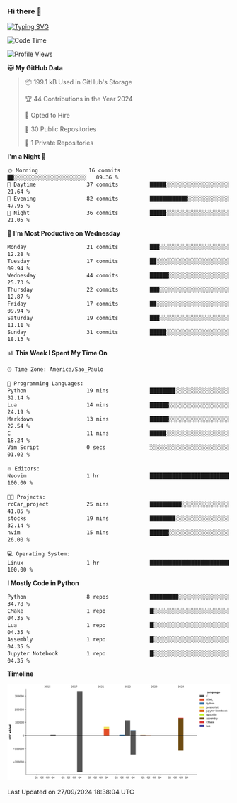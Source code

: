### Hi there 👋

<a href="https://git.io/typing-svg"><img src="https://readme-typing-svg.herokuapp.com?font=Fira+Code&duration=2000&pause=100&center=true&vCenter=true&multiline=true&width=720&height=175&lines=Gui's+are+a+lie%2C+they+are+just+front-ends+to+the+shell.;Through+the+shell%2C+I+gain+sudo.;Through+sudo%2C+I+gain+power.;Through+power%2C+I+gain+root.;Through+root%2C+my+chains+are+broken.;uid%3D0+shall+free+me...." alt="Typing SVG" /></a>


<!--START_SECTION:waka-->
![Code Time](http://img.shields.io/badge/Code%20Time-1%2C000%20hrs%2012%20mins-blue)

![Profile Views](http://img.shields.io/badge/Profile%20Views-0-blue)

**🐱 My GitHub Data** 

> 📦 199.1 kB Used in GitHub's Storage 
 > 
> 🏆 44 Contributions in the Year 2024
 > 
> 💼 Opted to Hire
 > 
> 📜 30 Public Repositories 
 > 
> 🔑 1 Private Repositories 
 > 
**I'm a Night 🦉** 

```text
🌞 Morning                16 commits          ██░░░░░░░░░░░░░░░░░░░░░░░   09.36 % 
🌆 Daytime                37 commits          █████░░░░░░░░░░░░░░░░░░░░   21.64 % 
🌃 Evening                82 commits          ████████████░░░░░░░░░░░░░   47.95 % 
🌙 Night                  36 commits          █████░░░░░░░░░░░░░░░░░░░░   21.05 % 
```
📅 **I'm Most Productive on Wednesday** 

```text
Monday                   21 commits          ███░░░░░░░░░░░░░░░░░░░░░░   12.28 % 
Tuesday                  17 commits          ██░░░░░░░░░░░░░░░░░░░░░░░   09.94 % 
Wednesday                44 commits          ██████░░░░░░░░░░░░░░░░░░░   25.73 % 
Thursday                 22 commits          ███░░░░░░░░░░░░░░░░░░░░░░   12.87 % 
Friday                   17 commits          ██░░░░░░░░░░░░░░░░░░░░░░░   09.94 % 
Saturday                 19 commits          ███░░░░░░░░░░░░░░░░░░░░░░   11.11 % 
Sunday                   31 commits          █████░░░░░░░░░░░░░░░░░░░░   18.13 % 
```


📊 **This Week I Spent My Time On** 

```text
🕑︎ Time Zone: America/Sao_Paulo

💬 Programming Languages: 
Python                   19 mins             ████████░░░░░░░░░░░░░░░░░   32.14 % 
Lua                      14 mins             ██████░░░░░░░░░░░░░░░░░░░   24.19 % 
Markdown                 13 mins             ██████░░░░░░░░░░░░░░░░░░░   22.54 % 
C                        11 mins             █████░░░░░░░░░░░░░░░░░░░░   18.24 % 
Vim Script               0 secs              ░░░░░░░░░░░░░░░░░░░░░░░░░   01.02 % 

🔥 Editors: 
Neovim                   1 hr                █████████████████████████   100.00 % 

🐱‍💻 Projects: 
rcCar_project            25 mins             ██████████░░░░░░░░░░░░░░░   41.85 % 
stocks                   19 mins             ████████░░░░░░░░░░░░░░░░░   32.14 % 
nvim                     15 mins             ██████░░░░░░░░░░░░░░░░░░░   26.00 % 

💻 Operating System: 
Linux                    1 hr                █████████████████████████   100.00 % 
```

**I Mostly Code in Python** 

```text
Python                   8 repos             █████████░░░░░░░░░░░░░░░░   34.78 % 
CMake                    1 repo              █░░░░░░░░░░░░░░░░░░░░░░░░   04.35 % 
Lua                      1 repo              █░░░░░░░░░░░░░░░░░░░░░░░░   04.35 % 
Assembly                 1 repo              █░░░░░░░░░░░░░░░░░░░░░░░░   04.35 % 
Jupyter Notebook         1 repo              █░░░░░░░░░░░░░░░░░░░░░░░░   04.35 % 
```



**Timeline**

![Lines of Code chart](https://raw.githubusercontent.com/Gedankenn/Gedankenn/main/assets/bar_graph.png)


 Last Updated on 27/09/2024 18:38:04 UTC
<!--END_SECTION:waka-->
